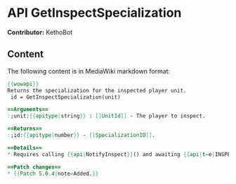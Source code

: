 # API GetInspectSpecialization

**Contributor:** KethoBot

## Content

The following content is in MediaWiki markdown format:

```mediawiki
{{wowapi}}
Returns the specialization for the inspected player unit.
 id = GetInspectSpecialization(unit)

==Arguments==
:;unit:{{apitype|string}} : [[UnitId]] - The player to inspect.

==Returns==
:;id:{{apitype|number}} - [[SpecializationID]].

==Details==
* Requires calling {{api|NotifyInspect}}() and awaiting {{api|t=e|INSPECT_READY}}; returns 0 until inspect info is available.

==Patch changes==
* {{Patch 5.0.4|note=Added.}}
```